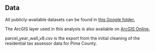 ## Data

All publicly-available datasets can be found in [this Google folder.](https://drive.google.com/drive/folders/1bReoAVYEhUDYDKfaThQL4yO8DmL75vWn?usp=sharing)

The ArcGIS layer used in this analysis is also available on [ArcGIS Online.](https://services1.arcgis.com/Ezk9fcjSUkeadg6u/arcgis/rest/services/Tucson_Single_Family_Home_Characteristics/FeatureServer)


parcel_year_wall_v8.csv is the export from the initial cleaning of the residential tax assessor data for Pima County.
